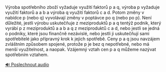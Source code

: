 
Výroba spotřebního zboží vyžaduje využití faktorů p a q, výroba p vyžaduje využití faktorů a a b a výroba q využití faktorů c a d. Potom změny v nabídce p (nebo q) vyvolávají změny v poptávce po q (nebo po p). Není důležité, jestli výrobu uskutečňuje z meziproduktů p a q tentýž podnik, který vyrábí p z meziproduktů a a b a q z meziproduktů c a d, nebo jestli se jedná o podniky, které jsou finančně nezávislé, nebo jestli ji uskutečňují sami spotřebitelé jako přípravný krok k jejich spotřebě. Ceny p a q jsou navzájem zvláštním způsobem spojené, protože p je bez q nepotřebné, nebo má menší využitelnost, a naopak. Vzájemný vztah cen p a q můžeme nazývat spotřebním vztahem.

[🔊 Poslechnout audio](/data/7-paragraphs/audio/chapter_72/para_009-Vroba-spotebnho-zbo-vyaduje-vyuit-faktor.mp3)
